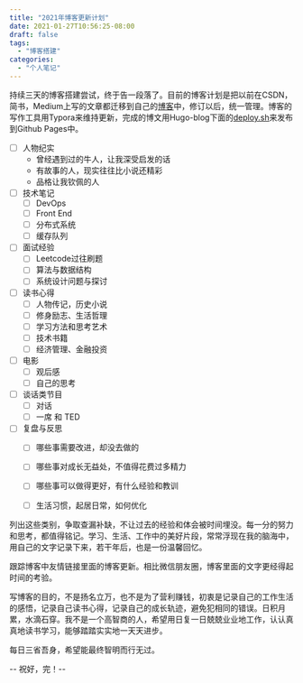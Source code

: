 ```yaml
---
title: "2021年博客更新计划"
date: 2021-01-27T10:56:25-08:00
draft: false
tags: 
  - "博客搭建"
categories: 
  - "个人笔记"
---
```


持续三天的博客搭建尝试，终于告一段落了。目前的博客计划是把以前在CSDN，简书，Medium上写的文章都迁移到自己的[博客](hustbill.github.io)中，修订以后，统一管理。博客的写作工具用Typora来维持更新，完成的博文用Hugo-blog下面的[deploy.sh](github.com/hustbill/hustbill.github.io/hugo-blog/deploy.sh)来发布到Github Pages中。

- [ ] 人物纪实
  * 曾经遇到过的牛人，让我深受启发的话
  * 有故事的人，现实往往比小说还精彩
  * 品格让我钦佩的人
- [ ] 技术笔记
  - [ ] DevOps
  - [ ] Front End
  - [ ] 分布式系统
  - [ ] 缓存队列
- [ ] 面试经验
  - [ ] Leetcode过往刷题
  - [ ] 算法与数据结构
  - [ ] 系统设计问题与探讨
- [ ] 读书心得
  - [ ] 人物传记，历史小说
  - [ ] 修身励志、生活哲理
  - [ ] 学习方法和思考艺术
  - [ ] 技术书籍
  - [ ] 经济管理、金融投资
- [ ] 电影
  - [ ] 观后感
  - [ ] 自己的思考
- [ ] 谈话类节目
  - [ ] 对话
  - [ ] 一席 和 TED
- [ ] 复盘与反思
  - [ ] 哪些事需要改进，却没去做的
  - [ ] 哪些事对成长无益处，不值得花费过多精力
  - [ ] 哪些事可以做得更好，有什么经验和教训
  - [ ] 生活习惯，起居日常，如何优化



列出这些类别，争取查漏补缺，不让过去的经验和体会被时间埋没。每一分的努力和思考，都值得铭记。学习、生活、工作中的美好片段，常常浮现在我的脑海中，用自己的文字记录下来，若干年后，也是一份温馨回忆。

跟踪博客中友情链接里面的博客更新。相比微信朋友圈，博客里面的文字更经得起时间的考验。

写博客的目的，不是扬名立万，也不是为了营利赚钱，初衷是记录自己的工作生活的感悟，记录自己读书心得，记录自己的成长轨迹，避免犯相同的错误。日积月累，水滴石穿。我不是一个高智商的人，希望用日复一日兢兢业业地工作，认认真真地读书学习，能够踏踏实实地一天天进步。  

每日三省吾身，希望能最终智明而行无过。

-- 祝好，完！--